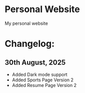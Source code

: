 # Personal Website

My personal website

# Changelog:

## 30th August, 2025

- Added Dark mode support
- Added Sports Page Version 2
- Added Resume Page Version 2
